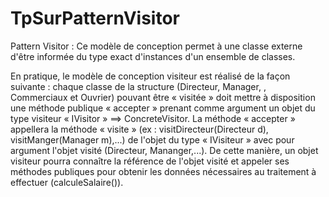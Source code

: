 # TpSurPatternVisitor
Pattern Visitor : Ce modèle de conception permet à une classe externe d'être informée du type exact d'instances d'un ensemble de classes.

En pratique, le modèle de conception visiteur est réalisé de la façon suivante : chaque classe de la structure (Directeur, Manager,
, Commerciaux et Ouvrier) pouvant être « visitée » doit mettre à disposition une méthode publique « accepter » prenant comme argument 
un objet du type visiteur « IVisitor » ==> ConcreteVisitor. 
La méthode « accepter » appellera la méthode « visite » (ex : visitDirecteur(Directeur d), visitManger(Manager m),...) de l'objet du 
type « IVisiteur » avec pour argument l'objet visité (Directeur, Mananger,...).
De cette manière, un objet visiteur pourra connaître la référence de l'objet visité et appeler ses méthodes publiques pour obtenir les 
données nécessaires au traitement à effectuer (calculeSalaire()).
